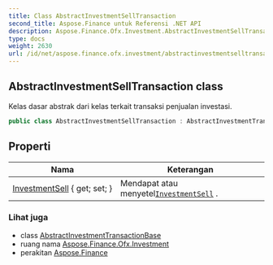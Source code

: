 ```yaml
---
title: Class AbstractInvestmentSellTransaction
second_title: Aspose.Finance untuk Referensi .NET API
description: Aspose.Finance.Ofx.Investment.AbstractInvestmentSellTransaction kelas. Kelas dasar abstrak dari kelas terkait transaksi penjualan investasi.
type: docs
weight: 2630
url: /id/net/aspose.finance.ofx.investment/abstractinvestmentselltransaction/
---
```

## AbstractInvestmentSellTransaction class

Kelas dasar abstrak dari kelas terkait transaksi penjualan investasi.

```csharp
public class AbstractInvestmentSellTransaction : AbstractInvestmentTransactionBase
```

## Properti

| Nama | Keterangan |
| --- | --- |
| [InvestmentSell](../../aspose.finance.ofx.investment/abstractinvestmentselltransaction/investmentsell/) { get; set; } | Mendapat atau menyetel[`InvestmentSell`](./investmentsell/) . |

### Lihat juga

* class [AbstractInvestmentTransactionBase](../abstractinvestmenttransactionbase/)
* ruang nama [Aspose.Finance.Ofx.Investment](../../aspose.finance.ofx.investment/)
* perakitan [Aspose.Finance](../../)


